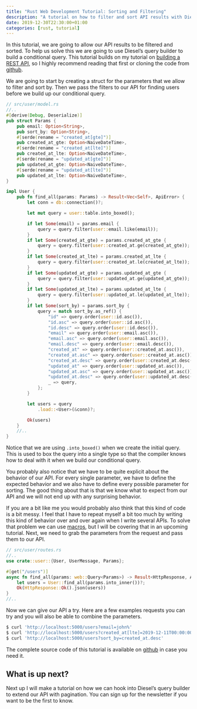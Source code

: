 ```yaml
---
title: "Rust Web Development Tutorial: Sorting and Filtering"
description: "A tutorial on how to filter and sort API results with Diesel query builder"
date: 2019-12-30T22:30:00+01:00
categories: [rust, tutorial]
---
```


In this tutorial, we are going to allow our API results to be filtered and sorted. To help us solve this we are going to use Diesel’s query builder to build a conditional query. This tutorial builds on my tutorial on [building a REST API](/how-to-create-a-rest-api-in-rust), so I highly recommend reading that first or cloning the code from [github](https://github.com/thecloudmaker/actix_tutorials/tree/master/rest_api).

We are going to start by creating a struct for the parameters that we allow to filter and sort by. Then we pass the filters to our API for finding users before we build up our conditional query.

``` rust
// src/user/model.rs
//..
#[derive(Debug, Deserialize)]
pub struct Params {
    pub email: Option<String>,
    pub sort_by: Option<String>,
    #[serde(rename = "created_at[gte]")]
    pub created_at_gte: Option<NaiveDateTime>,
    #[serde(rename = "created_at[lte]")]
    pub created_at_lte: Option<NaiveDateTime>,
    #[serde(rename = "updated_at[gte]")]
    pub updated_at_gte: Option<NaiveDateTime>,
    #[serde(rename = "updated_at[lte]")]
    pub updated_at_lte: Option<NaiveDateTime>,
}

impl User {
    pub fn find_all(params: Params) -> Result<Vec<Self>, ApiError> {
        let conn = db::connection()?;

        let mut query = user::table.into_boxed();

        if let Some(email) = params.email {
            query = query.filter(user::email.like(email));
        }
        if let Some(created_at_gte) = params.created_at_gte {
            query = query.filter(user::created_at.ge(created_at_gte));
        }
        if let Some(created_at_lte) = params.created_at_lte {
            query = query.filter(user::created_at.le(created_at_lte));
        }
        if let Some(updated_at_gte) = params.updated_at_gte {
            query = query.filter(user::updated_at.ge(updated_at_gte));
        }
        if let Some(updated_at_lte) = params.updated_at_lte {
            query = query.filter(user::updated_at.le(updated_at_lte));
        }
        if let Some(sort_by) = params.sort_by {
            query = match sort_by.as_ref() {
                "id" => query.order(user::id.asc()),
                "id.asc" => query.order(user::id.asc()),
                "id.desc" => query.order(user::id.desc()),
                "email" => query.order(user::email.asc()),
                "email.asc" => query.order(user::email.asc()),
                "email.desc" => query.order(user::email.desc()),
                "created_at" => query.order(user::created_at.asc()),
                "created_at.asc" => query.order(user::created_at.asc()),
                "created_at.desc" => query.order(user::created_at.desc()),
                "updated_at" => query.order(user::updated_at.asc()),
                "updated_at.asc" => query.order(user::updated_at.asc()),
                "updated_at.desc" => query.order(user::updated_at.desc()),
                _ => query,
            };
        }

        let users = query
            .load::<User>(&conn)?;

        Ok(users)
    }
    //..
}
```
Notice that we are using `.into_boxed()` when we create the initial query. This is used to box the query into a single type so that the compiler knows how to deal with it when we build our conditional query.

You probably also notice that we have to be quite explicit about the behavior of our API. For every single parameter, we have to define the expected behavior and we also have to define every possible parameter for sorting. The good thing about that is that we know what to expect from our API and we will not end up with any surprising behavior.

If you are a bit like me you would probably also think that this kind of code is a bit messy. I feel that I have to repeat myself a bit too much by writing this kind of behavior over and over again when I write several APIs. To solve that problem we can use [macros](https://doc.rust-lang.org/1.29.0/book/2018-edition/appendix-04-macros.html), but I will be covering that in an upcoming tutorial.
Next, we need to grab the parameters from the request and pass them to our API.

``` rust
// src/user/routes.rs
//..
use crate::user::{User, UserMessage, Params};

#[get("/users")]
async fn find_all(params: web::Query<Params>) -> Result<HttpResponse, ApiError> {
    let users = User::find_all(params.into_inner())?;
    Ok(HttpResponse::Ok().json(users))
}
//..
```

Now we can give our API a try. Here are a few examples requests you can try and you will also be able to combine the parameters.
``` bash
$ curl 'http://localhost:5000/users?email=john%'
$ curl 'http://localhost:5000/users?created_at[lte]=2019-12-11T00:00:00'
$ curl 'http://localhost:5000/users?sort_by=created_at.desc'
```

The complete source code of this tutorial is available on [github](https://github.com/thecloudmaker/actix_tutorials/tree/master/filtering_and_sorting) in case you need it.

## What is up next?
Next up I will make a tutorial on how we can hook into Diesel’s query builder to extend our API with pagination. You can sign up for the newsletter if you want to be the first to know.
